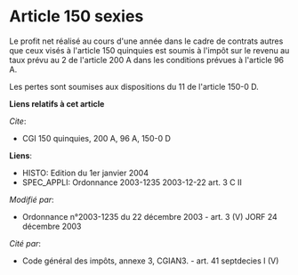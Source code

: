 # Article 150 sexies

Le profit net réalisé au cours d'une année dans le cadre de contrats autres que ceux visés à l'article 150 quinquies est
soumis à l'impôt sur le revenu au taux prévu au 2 de l'article 200 A dans les conditions prévues à l'article 96 A.

Les pertes sont soumises aux dispositions du 11 de l'article 150-0 D.

**Liens relatifs à cet article**

_Cite_:

  - CGI 150 quinquies, 200 A, 96 A, 150-0 D

**Liens**:

  - HISTO: Edition du 1er janvier 2004
  - SPEC_APPLI: Ordonnance 2003-1235 2003-12-22 art. 3 C II

_Modifié par_:

  - Ordonnance n°2003-1235 du 22 décembre 2003 - art. 3 (V) JORF 24 décembre 2003

_Cité par_:

  - Code général des impôts, annexe 3, CGIAN3. - art. 41 septdecies I (V)

